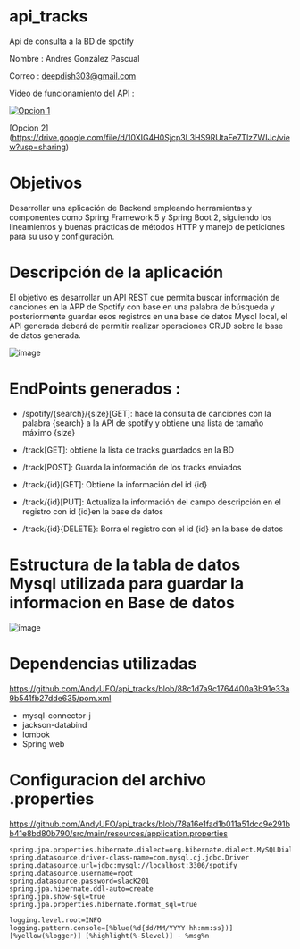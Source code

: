 # api_tracks
Api de consulta a la BD de spotify

Nombre : Andres González Pascual

Correo : deepdish303@gmail.com

Video de funcionamiento del API : 

[![Opcion 1](https://img.youtube.com/vi/8-i0zaTGVjw/0.jpg)](https://www.youtube.com/watch?v=8-i0zaTGVjw)

[Opcion 2] (https://drive.google.com/file/d/10XIG4H0Sjcp3L3HS9RUtaFe7TlzZWIJc/view?usp=sharing)


# Objetivos

Desarrollar una aplicación de Backend empleando herramientas y componentes como Spring Framework 5 y Spring Boot 2, siguiendo los lineamientos y buenas prácticas de métodos HTTP y manejo de peticiones para su uso y configuración.


# Descripción de la aplicación

El objetivo es desarrollar un API REST que permita buscar información  de canciones en la APP de Spotify con base en una palabra de búsqueda y posteriormente guardar esos registros en una base de datos Mysql local, el API generada deberá de permitir realizar operaciones CRUD sobre la base de datos generada.

![image](https://user-images.githubusercontent.com/15675318/208328595-29ab8f8b-af0e-48d1-9c5e-df80eecbdaf7.png)

# EndPoints generados :

 * /spotify/{search}/{size}[GET]: hace la consulta de canciones con la palabra {search} a la API de spotify  y obtiene una lista de tamaño máximo {size}
 
 * /track[GET]: obtiene la lista de tracks guardados en la BD
 
 * /track[POST]: Guarda la información de los tracks enviados
 
 * /track/{id}[GET]: Obtiene la información del id {id}
 
 * /track/{id}[PUT]: Actualiza la información del campo descripción en el registro con id {id}en la base de datos 
 
 * /track/{id}{DELETE}: Borra el registro con el id {id} en la base de datos

# Estructura de la tabla de datos Mysql utilizada para guardar la informacion en Base de datos

![image](https://user-images.githubusercontent.com/15675318/208333238-99591c49-dbe4-4397-85de-300c2ed1acc4.png)

# Dependencias utilizadas

https://github.com/AndyUFO/api_tracks/blob/88c1d7a9c1764400a3b91e33a9b541fb27dde635/pom.xml

* mysql-connector-j
* jackson-databind
* lombok
* Spring web

# Configuracion del archivo .properties

https://github.com/AndyUFO/api_tracks/blob/78a16e1fad1b011a51dcc9e291bb41e8bd80b790/src/main/resources/application.properties

```
spring.jpa.properties.hibernate.dialect=org.hibernate.dialect.MySQLDialect
spring.datasource.driver-class-name=com.mysql.cj.jdbc.Driver
spring.datasource.url=jdbc:mysql://localhost:3306/spotify
spring.datasource.username=root
spring.datasource.password=slacK201
spring.jpa.hibernate.ddl-auto=create
spring.jpa.show-sql=true
spring.jpa.properties.hibernate.format_sql=true

logging.level.root=INFO
logging.pattern.console=[%blue(%d{dd/MM/YYYY hh:mm:ss})] [%yellow(%logger)] [%highlight(%-5level)] - %msg%n
```









